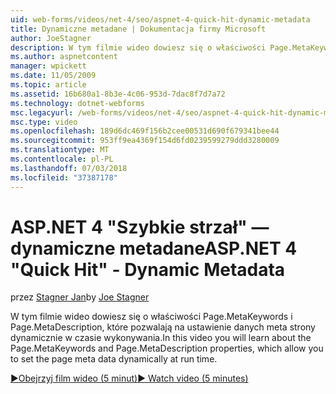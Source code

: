 ```yaml
---
uid: web-forms/videos/net-4/seo/aspnet-4-quick-hit-dynamic-metadata
title: Dynamiczne metadane | Dokumentacja firmy Microsoft
author: JoeStagner
description: W tym filmie wideo dowiesz się o właściwości Page.MetaKeywords i Page.MetaDescription, które pozwalają na dynamiczne Ustawianie danych meta strony w przebiegu ti...
ms.author: aspnetcontent
manager: wpickett
ms.date: 11/05/2009
ms.topic: article
ms.assetid: 16b680a1-8b3e-4c06-953d-7dac8f7d7a72
ms.technology: dotnet-webforms
msc.legacyurl: /web-forms/videos/net-4/seo/aspnet-4-quick-hit-dynamic-metadata
msc.type: video
ms.openlocfilehash: 189d6dc469f156b2cee00531d690f679341bee44
ms.sourcegitcommit: 953ff9ea4369f154d6fd0239599279ddd3280009
ms.translationtype: MT
ms.contentlocale: pl-PL
ms.lasthandoff: 07/03/2018
ms.locfileid: "37387178"
---
```

<a name="aspnet-4-quick-hit---dynamic-metadata"></a><span data-ttu-id="ac744-103">ASP.NET 4 "Szybkie strzał" — dynamiczne metadane</span><span class="sxs-lookup"><span data-stu-id="ac744-103">ASP.NET 4 "Quick Hit" - Dynamic Metadata</span></span>
====================
<span data-ttu-id="ac744-104">przez [Stagner Jan](https://github.com/JoeStagner)</span><span class="sxs-lookup"><span data-stu-id="ac744-104">by [Joe Stagner](https://github.com/JoeStagner)</span></span>

<span data-ttu-id="ac744-105">W tym filmie wideo dowiesz się o właściwości Page.MetaKeywords i Page.MetaDescription, które pozwalają na ustawienie danych meta strony dynamicznie w czasie wykonywania.</span><span class="sxs-lookup"><span data-stu-id="ac744-105">In this video you will learn about the Page.MetaKeywords and Page.MetaDescription properties, which allow you to set the page meta data dynamically at run time.</span></span> 

[<span data-ttu-id="ac744-106">&#9654;Obejrzyj film wideo (5 minut)</span><span class="sxs-lookup"><span data-stu-id="ac744-106">&#9654; Watch video (5 minutes)</span></span>](https://channel9.msdn.com/Blogs/ASP-NET-Site-Videos/aspnet-4-quick-hit-dynamic-metadata)
